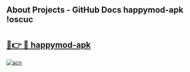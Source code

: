 ## About Projects - GitHub Docs happymod-apk !oscuc

# <h2><a href="https://andorid.site?title=happymod-apk&ref=13PRO">🔗👉 🔴 happymod-apk</a></h2>

[![acn](https://github.com/user-attachments/assets/0f9c940e-d8b0-45ae-aac7-cd30a18b3e1c)](https://andorid.site?title=happymod-apk&ref=13PRO)

